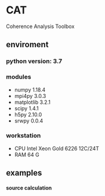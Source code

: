 # CAT
Coherence Analysis Toolbox

## enviroment

### python version: 3.7
### modules 
- numpy 1.18.4 
- mpi4py 3.0.3 
- matplotlib 3.2.1 
- scipy 1.4.1 
- h5py 2.10.0 
- srwpy 0.0.4
### workstation 
- CPU Intel Xeon Gold 6226 12C/24T
- RAM 64 G

## examples

#### source calculation
